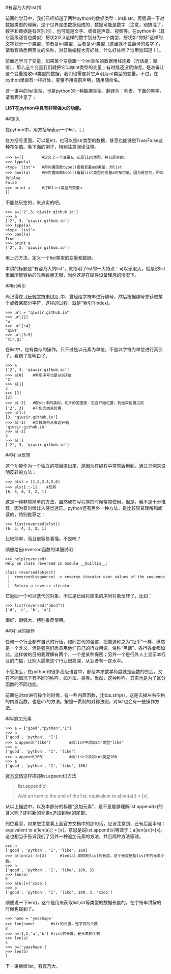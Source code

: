 #有容乃大的list(1)

前面的学习中，我们已经知道了两种python的数据类型：int和str。再强调一下对数据类型的理解，这个世界是由数据组成的，数据可能是数字（注意，别搞混了，数字和数据是有区别的），也可能是文字、或者是声音、视频等。在python中（其它高级语言也类似）把状如2,3这样的数字划分为一个类型，把状如“你好”这样的文字划分一个类型，前者是int类型，后者是str类型（这里就不说翻译的名字了，请看官熟悉用英文的名称，对日后编程大有好处，什么好处呢？谁用谁知道！）。

前面还学习了变量，如果某个变量跟一个int类型的数据用线连着（行话是：赋值），那么这个变量我们就把它叫做int类型的变量；有时候还没赋值呢，是准备让这个变量接收int类型的数据，我们也需要将它声明为int类型的变量。不过，在python里面有一样好处，变量不用提前声明，随用随命名。

这一讲中的list类型，也是python的一种数据类型。翻译为：列表。下面的黑字，请看官注意了：

**LIST在python中具有非常强大的功能。**

##定义

在python中，用方括号表示一个list，[ ]

在方括号里面，可以是int，也可以是str类型的数据，甚至也能够是True/False这种布尔值。看下面的例子，特别注意阅读注释。

    >>> a=[]        #定义了一个变量a，它是list类型，并且是空的。
    >>> type(a)
    <type 'list'>   #用内置函数type()查看变量a的类型，为list
    >>> bool(a)     #用内置函数bool()看看list类型的变量a的布尔值，因为是空的，所以为False
    False
    >>> print a     #打印list类型的变量a
    []

不能总玩空的，来点实的吧。

    >>> a=['2',3,'qiwsir.github.io']
    >>> a
    ['2', 3, 'qiwsir.github.io']
    >>> type(a)
    <type 'list'>
    >>> bool(a)
    True
    >>> print a
    ['2', 3, 'qiwsir.github.io']

用上述方法，定义一个list类型的变量和数据。

本讲的标题是“有容乃大的list”，就指明了list的一大特点：可以无限大，就是说list里面所能容纳的元素数量无限，当然这是在硬件设备理想的情况下。

##list索引

尚记得在[《玩转字符串(3)》](./109.md)中，曾经给字符串进行编号，然后根据编号来获取某个或者某部分字符，这样的过程，就是“索引”(index)。

    >>> url = "qiwsir.github.io"
    >>> url[2]
    'w'
    >>> url[:4]
    'qiws'
    >>> url[3:9]
    'sir.gi'

在list中，也有类似的操作。只不过是以元素为单位，不是以字符为单位进行索引了。看例子就明白了。

    >>> a
    ['2', 3, 'qiwsir.github.io']
    >>> a[0]    #索引序号也是从0开始
    '2'
    >>> a[1]
    3
    >>> [2]
    [2]
    >>> a[:2]   #跟str中的类似，切片的范围是：包含开始位置，到结束位置之前
    ['2', 3]    #不包含结束位置
    >>> a[1:]
    [3, 'qiwsir.github.io']
    >>> a[-1]   #负数编号从右边开始
    'qiwsir.github.io'
    >>> a[-2]
    3
    >>> a[:]
    ['2', 3, 'qiwsir.github.io']
    
##对list反转

这个功能作为一个独立的项目提出来，是因为在编程中常常会用到。通过举例来说明反转的方法：

    >>> alst = [1,2,3,4,5,6]
    >>> alst[::-1]    #反转
    [6, 5, 4, 3, 2, 1]

这是一种非常简单的方法，虽然我在写程序的时候常常使用，但是，我不是十分推荐，因为有时候让人感觉迷茫。python还有另外一种方法，是比较容易理解和阅读的，特别推荐之：

    >>> list(reversed(alst))
    [6, 5, 4, 3, 2, 1]
    
比较简单，而且很容易看懂。不是吗？

顺便给出reversed函数的详细说明：

    >>> help(reversed)
    Help on class reversed in module __builtin__:
    
    class reversed(object)
     |  reversed(sequence) -> reverse iterator over values of the sequence
     |  
     |  Return a reverse iterator

它返回一个可以迭代的对象，不过是已经将原来的序列对象反转了。比如：

    >>> list(reversed("abcd"))
    ['d', 'c', 'b', 'a']
    
很好，很强大，特别推荐使用。

##对list的操作

任何一个行业都有自己的行话，如同古代的强盗，把撤退称之为“扯乎”一样，纵然是一个含义，但是强盗们愿意用他们自己的行业用语，俗称“黑话”。各行各业都如此。这样做的目的我理解有两个，一个是某种保密；另外一个是行外人士显示本行业的门槛，让别人感觉这个行业很高深，从业者有一定水平。

不管怎么，在python和很多高级语言中，都给本来数学角度就是函数的东西，又在不同情况下有不同的称呼，如方法、类等。当然，这种称呼，其实也是为了区分函数的不同功能。

前面在对str进行操作的时候，有一些内置函数，比如s.strip()，这是去掉左右空格的内置函数，也是str的方法。按照一贯制的对称法则，对list也会有一些操作方法。

###追加元素

    >>> a = ["good","python","I"]      
    >>> a
    ['good', 'python', 'I']
    >>> a.append("like")        #向list中添加str类型"like"
    >>> a
    ['good', 'python', 'I', 'like']
    >>> a.append(100)           #向list中添加int类型100
    >>> a
    ['good', 'python', 'I', 'like', 100]

[官方文档](https://docs.python.org/2/tutorial/datastructures.html)这样描述list.append()方法

>list.append(x)

>   Add an item to the end of the list; equivalent to a[len(a):] = [x].

从以上描述中，以及本部分的标题“追加元素”，是不是能够理解list.append(x)的含义呢？即将新的元素x追加到list的尾部。

列位看官，如果您注意看上面官方文档中的那句话，应该注意到，还有后面半句： equivalent to a[len(a):] = [x]，意思是说list.append(x)等效于：a[len(a):]=[x]。这也相当于告诉我们了另外一种追加元素的方法，并且两种方法等效。

    >>> a
    ['good', 'python', 'I', 'like', 100]
    >>> a[len(a):]=[3]      #len(a),即得到list的长度，这个长度是指list中的元素个数。
    >>> a
    ['good', 'python', 'I', 'like', 100, 3]
    >>> len(a)
    6
    >>> a[6:]=['xxoo']
    >>> a
    ['good', 'python', 'I', 'like', 100, 3, 'xxoo']

顺便说一下len()，这个是用来获取list,str等类型的数据长度的。在字符串讲解的时候也提到了。

    >>> name = 'yeashape'
    >>> len(name)       #str的长度，是字符的个数
    8
    >>> a=[1,2,'a','b'] #list的长度，是元素的个数
    >>> len(a)
    4
    >>> b=['yeashape']   
    >>> len(b)
    1

下一讲继续list，有容乃大。
